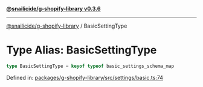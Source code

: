 [**@snailicide/g-shopify-library v0.3.6**](../README.md)

---

[@snailicide/g-shopify-library](../README.md) / BasicSettingType

# Type Alias: BasicSettingType

```ts
type BasicSettingType = keyof typeof basic_settings_schema_map
```

Defined in:
[packages/g-shopify-library/src/settings/basic.ts:74](https://github.com/gbtunney/snailicide-monorepo/blob/master/packages/g-shopify-library/src/settings/basic.ts#L74)
